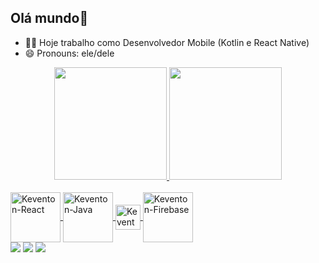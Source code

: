 ## Olá mundo👋

- 👨‍💻 Hoje trabalho como Desenvolvedor Mobile (Kotlin e React Native)
- 😄 Pronouns: ele/dele

<div align="center">
  <a href="https://github.com/Keventon">
  <img height="180em" src="https://github-readme-stats.vercel.app/api?username=Keventon&show_icons=true&theme=onedark&include_all_commits=true&count_private=true"/>
  <img height="180em" src="https://github-readme-stats.vercel.app/api/top-langs/?username=Keventon&layout=compact&langs_count=7&theme=onedark"/>
</div>
  
 <div style="display: inline_block"><br>
  <img align="center" alt="Keventon-React" height="80" width="80"src="https://cdn.jsdelivr.net/gh/devicons/devicon/icons/react/react-original.svg">
  <img align="center" alt="Keventon-Java" height="80" width="80"src="https://cdn.jsdelivr.net/gh/devicons/devicon/icons/java/java-original-wordmark.svg">
  <img align="center" alt="Keventon-Kotlin" height="40" width="40"src="https://cdn.jsdelivr.net/gh/devicons/devicon/icons/kotlin/kotlin-original.svg">
  <img align="center" alt="Keventon-Firebase" height="80" width="80"src="https://cdn.jsdelivr.net/gh/devicons/devicon/icons/firebase/firebase-plain-wordmark.svg">
</div>
  
  <div> 
  <a href="https://www.instagram.com/kevertonguimaraes" target="_blank"><img src="https://img.shields.io/badge/-Instagram-%23E4405F?style=for-the-badge&logo=instagram&logoColor=white" target="_blank"></a>
  <a href = "mailto:kevertonguimaraes19@gmail.com"><img src="https://img.shields.io/badge/-Gmail-%23333?style=for-the-badge&logo=gmail&logoColor=white" target="_blank"></a>
  <a href="https://www.linkedin.com/in/keventon-rian-guimaraes-goncalves/" target="_blank"><img src="https://img.shields.io/badge/-LinkedIn-%230077B5?style=for-the-badge&logo=linkedin&logoColor=white" target="_blank"></a> 
 </div>
